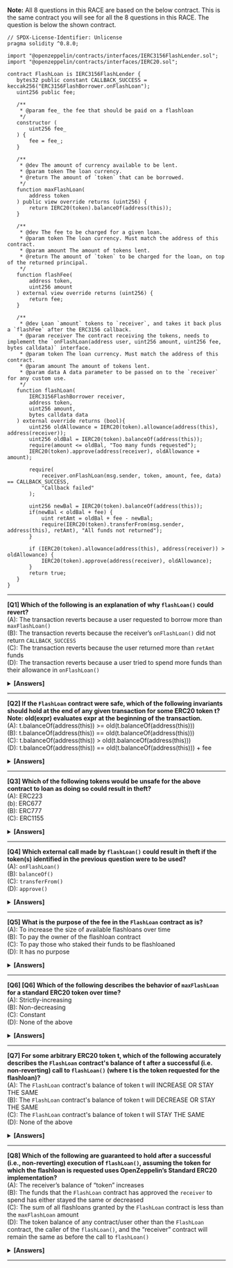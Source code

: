 **Note:** All 8 questions in this RACE are based on the below contract. This is the same contract you will see for all the 8 questions in this RACE. The question is below the shown contract.
```solidity
// SPDX-License-Identifier: Unlicense
pragma solidity ^0.8.0;

import "@openzeppelin/contracts/interfaces/IERC3156FlashLender.sol";
import "@openzeppelin/contracts/interfaces/IERC20.sol";

contract FlashLoan is IERC3156FlashLender {
   bytes32 public constant CALLBACK_SUCCESS = keccak256("ERC3156FlashBorrower.onFlashLoan");
   uint256 public fee;

   /**
    * @param fee_ the fee that should be paid on a flashloan
    */
   constructor (
       uint256 fee_
   ) {
       fee = fee_;
   }

   /**
    * @dev The amount of currency available to be lent.
    * @param token The loan currency.
    * @return The amount of `token` that can be borrowed.
    */
   function maxFlashLoan(
       address token
   ) public view override returns (uint256) {
       return IERC20(token).balanceOf(address(this));
   }

   /**
    * @dev The fee to be charged for a given loan.
    * @param token The loan currency. Must match the address of this contract.
    * @param amount The amount of tokens lent.
    * @return The amount of `token` to be charged for the loan, on top of the returned principal.
    */
   function flashFee(
       address token,
       uint256 amount
   ) external view override returns (uint256) {
       return fee;
   }

   /**
    * @dev Loan `amount` tokens to `receiver`, and takes it back plus a `flashFee` after the ERC3156 callback.
    * @param receiver The contract receiving the tokens, needs to implement the `onFlashLoan(address user, uint256 amount, uint256 fee, bytes calldata)` interface.
    * @param token The loan currency. Must match the address of this contract.
    * @param amount The amount of tokens lent.
    * @param data A data parameter to be passed on to the `receiver` for any custom use.
    */
   function flashLoan(
       IERC3156FlashBorrower receiver,
       address token,
       uint256 amount,
       bytes calldata data
   ) external override returns (bool){
       uint256 oldAllowance = IERC20(token).allowance(address(this), address(receiver));
       uint256 oldBal = IERC20(token).balanceOf(address(this));
       require(amount <= oldBal, "Too many funds requested");
       IERC20(token).approve(address(receiver), oldAllowance + amount);

       require(
           receiver.onFlashLoan(msg.sender, token, amount, fee, data) == CALLBACK_SUCCESS,
           "Callback failed"
       );

       uint256 newBal = IERC20(token).balanceOf(address(this));
       if(newBal < oldBal + fee) {
           uint retAmt = oldBal + fee - newBal;
           require(IERC20(token).transferFrom(msg.sender, address(this), retAmt), "All funds not returned");
       }

       if (IERC20(token).allowance(address(this), address(receiver)) > oldAllowance) {
           IERC20(token).approve(address(receiver), oldAllowance);
       }
       return true;
   }
}
```
---
**[Q1] Which of the following is an explanation of why `flashLoan()` could revert?** \
(A): The transaction reverts because a user requested to borrow more than `maxFlashLoan()` \
(B): The transaction reverts because the receiver’s `onFlashLoan()` did not return `CALLBACK_SUCCESS` \
(C): The transaction reverts because the user returned more than `retAmt` funds \
(D): The transaction reverts because a user tried to spend more funds than their allowance in `onFlashLoan()`

<details><summary><b>[Answers]</b></summary><b>
A, B, D
</b></details>

---

**[Q2] If the `FlashLoan` contract were safe, which of the following invariants should hold at the end of any given transaction for some ERC20 token t? Note: old(expr) evaluates expr at the beginning of the transaction.** \
(A): t.balanceOf(address(this)) >= old(t.balanceOf(address(this))) \
(B): t.balanceOf(address(this)) == old(t.balanceOf(address(this))) \
(C): t.balanceOf(address(this)) > old(t.balanceOf(address(this))) \
(D): t.balanceOf(address(this)) == old(t.balanceOf(address(this))) + fee

<details><summary><b>[Answers]</b></summary><b>
A
</b></details>

---

**[Q3] Which of the following tokens would be unsafe for the above contract to loan as doing so could result in theft?** \
(A): ERC223 \
(b): ERC677 \
(B): ERC777 \
(C): ERC1155 
    
<details><summary><b>[Answers]</b></summary><b>
C
</b></details>

---

**[Q4] Which external call made by `flashLoan()` could result in theft if the token(s) identified in the previous question  were to be used?** \
(A): `onFlashLoan()` \
(B): `balanceOf()` \
(C): `transferFrom()` \
(D): `approve()` 

<details><summary><b>[Answers]</b></summary><b>
C
</b></details>

---

**[Q5] What is the purpose of the fee in the `FlashLoan` contract as is?** \
(A): To increase the size of available flashloans over time \
(B): To pay the owner of the flashloan contract \
(C): To pay those who staked their funds to be flashloaned \
(D): It has no purpose

<details><summary><b>[Answers]</b></summary><b>
A
</b></details> 

---

**[Q6] [Q6] Which of the following describes the behavior of `maxFlashLoan` for a standard ERC20 token over time?** \
(A): Strictly-increasing \
(B): Non-decreasing \
(C): Constant \
(D): None of the above

<details><summary><b>[Answers]</b></summary><b>
B
</b></details>

---

**[Q7] For some arbitrary ERC20 token t, which of the following accurately describes the `FlashLoan` contract's balance of t after a successful (i.e. non-reverting) call to `flashLoan()` (where t is the token requested for the flashloan)?** \
(A): The `FlashLoan` contract's balance of token t will INCREASE OR STAY THE SAME \
(B): The `FlashLoan` contract's balance of token t will DECREASE OR STAY THE SAME \
(C): The `FlashLoan` contract's balance of token t will STAY THE SAME \
(D): None of the above

<details><summary><b>[Answers]</b></summary><b>
D
</b></details>

---

**[Q8] Which of the following are guaranteed to hold after a successful (i.e., non-reverting) execution of `flashLoan()`, assuming the token for which the flashloan is requested uses OpenZeppelin’s Standard ERC20 implementation?** \
(A): The receiver’s balance of “token” increases \
(B): The funds that the `FlashLoan` contract has approved the `receiver` to spend has either stayed the same or decreased \
(C): The sum of all flashloans granted by the `FlashLoan` contract is less than the `maxFlashLoan` amount \
(D): The token balance of any contract/user other than the `FlashLoan` contract, the caller of the `flashLoan()`, and the “receiver” contract will remain the same as before the call to `flashLoan()`

<details><summary><b>[Answers]</b></summary><b>
B
</b></details>  

---
